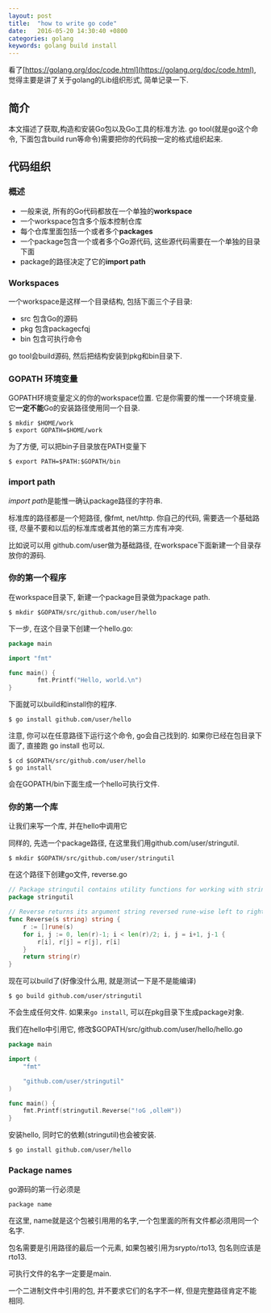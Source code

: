```yaml
---
layout: post
title:  "how to write go code"
date:   2016-05-20 14:30:40 +0800
categories: golang
keywords: golang build install
---
```


看了[https://golang.org/doc/code.html](https://golang.org/doc/code.html), 觉得主要是讲了关于golang的Lib组织形式, 简单记录一下.

## 简介
本文描述了获取,构造和安装Go包以及Go工具的标准方法. go tool(就是go这个命令, 下面包含build run等命令)需要把你的代码按一定的格式组织起来.

## 代码组织

### 概述

- 一般来说, 所有的Go代码都放在一个单独的**workspace**
- 一个workspace包含多个版本控制仓库
- 每个仓库里面包括一个或者多个**packages**
- 一个package包含一个或者多个Go源代码, 这些源代码需要在一个单独的目录下面
- package的路径决定了它的**import path**

### Workspaces

一个workspace是这样一个目录结构, 包括下面三个子目录:

- src 包含Go的源码
- pkg 包含packagecfqj
- bin 包含可执行命令

go tool会build源码, 然后把结构安装到pkg和bin目录下.

### GOPATH 环境变量

GOPATH环境变量定义的你的workspace位置. 它是你需要的惟一一个环境变量. 它**一定不能**Go的安装路径使用同一个目录.

    $ mkdir $HOME/work
    $ export GOPATH=$HOME/work

为了方便, 可以把bin子目录放在PATH变量下

    $ export PATH=$PATH:$GOPATH/bin

### import path

*import path*是能惟一确认package路径的字符串. 

标准库的路径都是一个短路径, 像fmt, net/http. 你自己的代码, 需要选一个基础路径, 尽量不要和以后的标准库或者其他的第三方库有冲突.

比如说可以用 github.com/user做为基础路径, 在workspace下面新建一个目录存放你的源码.

### 你的第一个程序

在workspace目录下, 新建一个package目录做为package path.

    $ mkdir $GOPATH/src/github.com/user/hello

下一步, 在这个目录下创建一个hello.go:

```go
package main

import "fmt"

func main() {
        fmt.Printf("Hello, world.\n")
}
```

下面就可以build和install你的程序.

    $ go install github.com/user/hello

注意, 你可以在任意路径下运行这个命令, go会自己找到的. 如果你已经在包目录下面了, 直接跑 go install 也可以.

    $ cd $GOPATH/src/github.com/user/hello
    $ go install

会在GOPATH/bin下面生成一个hello可执行文件.

### 你的第一个库

让我们来写一个库, 并在hello中调用它

同样的, 先选一个package路径, 在这里我们用github.com/user/stringutil.

    $ mkdir $GOPATH/src/github.com/user/stringutil

在这个路径下创建go文件, reverse.go

```go
// Package stringutil contains utility functions for working with strings.
package stringutil

// Reverse returns its argument string reversed rune-wise left to right.
func Reverse(s string) string {
    r := []rune(s)
    for i, j := 0, len(r)-1; i < len(r)/2; i, j = i+1, j-1 {
        r[i], r[j] = r[j], r[i]
    }
    return string(r)
}
```

现在可以build了(好像没什么用, 就是测试一下是不是能编译)

    $ go build github.com/user/stringutil

不会生成任何文件. 如果来`go install`, 可以在pkg目录下生成package对象.

我们在hello中引用它, 修改$GOPATH/src/github.com/user/hello/hello.go

```go
package main

import (
    "fmt"

    "github.com/user/stringutil"
)

func main() {
    fmt.Printf(stringutil.Reverse("!oG ,olleH"))
}
```

安装hello, 同时它的依赖(stringutil)也会被安装.

    $ go install github.com/user/hello

### Package names

go源码的第一行必须是
    
    package name

在这里, name就是这个包被引用用的名字,一个包里面的所有文件都必须用同一个名字.

包名需要是引用路径的最后一个元素, 如果包被引用为srypto/rto13, 包名则应该是rto13.

可执行文件的名字一定要是main.

一个二进制文件中引用的包, 并不要求它们的名字不一样, 但是完整路径肯定不能相同.
